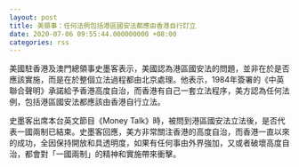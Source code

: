 ```yaml
---
layout: post
title: 美領事：任何法例包括港區國安法都應由香港自行訂立
date: 2020-07-06 09:55:44.000000000 +08:00
categories: rss
---
```


美國駐香港及澳門總領事史墨客表示，美國認為港區國安法的問題，並非在於是否應該實施，而是在於整個立法過程都由北京處理。他表示，1984年簽署的《中英聯合聲明》承諾給予香港高度自治，而香港有自己一套立法程序，美方認為任何法例，包括港區國安法都應該由香港自行立法。

史墨客出席本台英文節目《Money Talk》時，被問到港區國安法立法後，是否代表一國兩制已結束。史墨客回應，美方非常關注香港的高度自治，而香港一直以來的成功，全因保持開放和具透明度，如果有任何事由外界強加，又或者破壞高度自治，都會對「一國兩制」的精神和實施帶來衝擊。
